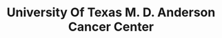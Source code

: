 ---
layout: repo
title: "University Of Texas M. D. Anderson Cancer Center"
id: 17398
permalink: repos/17398/
---